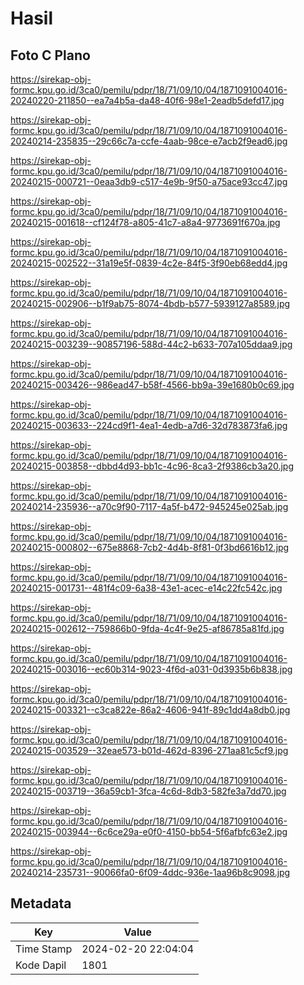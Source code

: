 # Hasil

## Foto C Plano

https://sirekap-obj-formc.kpu.go.id/3ca0/pemilu/pdpr/18/71/09/10/04/1871091004016-20240220-211850--ea7a4b5a-da48-40f6-98e1-2eadb5defd17.jpg

https://sirekap-obj-formc.kpu.go.id/3ca0/pemilu/pdpr/18/71/09/10/04/1871091004016-20240214-235835--29c66c7a-ccfe-4aab-98ce-e7acb2f9ead6.jpg

https://sirekap-obj-formc.kpu.go.id/3ca0/pemilu/pdpr/18/71/09/10/04/1871091004016-20240215-000721--0eaa3db9-c517-4e9b-9f50-a75ace93cc47.jpg

https://sirekap-obj-formc.kpu.go.id/3ca0/pemilu/pdpr/18/71/09/10/04/1871091004016-20240215-001618--cf124f78-a805-41c7-a8a4-9773691f670a.jpg

https://sirekap-obj-formc.kpu.go.id/3ca0/pemilu/pdpr/18/71/09/10/04/1871091004016-20240215-002522--31a19e5f-0839-4c2e-84f5-3f90eb68edd4.jpg

https://sirekap-obj-formc.kpu.go.id/3ca0/pemilu/pdpr/18/71/09/10/04/1871091004016-20240215-002906--b1f9ab75-8074-4bdb-b577-5939127a8589.jpg

https://sirekap-obj-formc.kpu.go.id/3ca0/pemilu/pdpr/18/71/09/10/04/1871091004016-20240215-003239--90857196-588d-44c2-b633-707a105ddaa9.jpg

https://sirekap-obj-formc.kpu.go.id/3ca0/pemilu/pdpr/18/71/09/10/04/1871091004016-20240215-003426--986ead47-b58f-4566-bb9a-39e1680b0c69.jpg

https://sirekap-obj-formc.kpu.go.id/3ca0/pemilu/pdpr/18/71/09/10/04/1871091004016-20240215-003633--224cd9f1-4ea1-4edb-a7d6-32d783873fa6.jpg

https://sirekap-obj-formc.kpu.go.id/3ca0/pemilu/pdpr/18/71/09/10/04/1871091004016-20240215-003858--dbbd4d93-bb1c-4c96-8ca3-2f9386cb3a20.jpg

https://sirekap-obj-formc.kpu.go.id/3ca0/pemilu/pdpr/18/71/09/10/04/1871091004016-20240214-235936--a70c9f90-7117-4a5f-b472-945245e025ab.jpg

https://sirekap-obj-formc.kpu.go.id/3ca0/pemilu/pdpr/18/71/09/10/04/1871091004016-20240215-000802--675e8868-7cb2-4d4b-8f81-0f3bd6616b12.jpg

https://sirekap-obj-formc.kpu.go.id/3ca0/pemilu/pdpr/18/71/09/10/04/1871091004016-20240215-001731--481f4c09-6a38-43e1-acec-e14c22fc542c.jpg

https://sirekap-obj-formc.kpu.go.id/3ca0/pemilu/pdpr/18/71/09/10/04/1871091004016-20240215-002612--759866b0-9fda-4c4f-9e25-af86785a81fd.jpg

https://sirekap-obj-formc.kpu.go.id/3ca0/pemilu/pdpr/18/71/09/10/04/1871091004016-20240215-003016--ec60b314-9023-4f6d-a031-0d3935b6b838.jpg

https://sirekap-obj-formc.kpu.go.id/3ca0/pemilu/pdpr/18/71/09/10/04/1871091004016-20240215-003321--c3ca822e-86a2-4606-941f-89c1dd4a8db0.jpg

https://sirekap-obj-formc.kpu.go.id/3ca0/pemilu/pdpr/18/71/09/10/04/1871091004016-20240215-003529--32eae573-b01d-462d-8396-271aa81c5cf9.jpg

https://sirekap-obj-formc.kpu.go.id/3ca0/pemilu/pdpr/18/71/09/10/04/1871091004016-20240215-003719--36a59cb1-3fca-4c6d-8db3-582fe3a7dd70.jpg

https://sirekap-obj-formc.kpu.go.id/3ca0/pemilu/pdpr/18/71/09/10/04/1871091004016-20240215-003944--6c6ce29a-e0f0-4150-bb54-5f6afbfc63e2.jpg

https://sirekap-obj-formc.kpu.go.id/3ca0/pemilu/pdpr/18/71/09/10/04/1871091004016-20240214-235731--90066fa0-6f09-4ddc-936e-1aa96b8c9098.jpg


## Metadata

| Key        | Value               |
| ---------- | ------------------- |
| Time Stamp | 2024-02-20 22:04:04 |
| Kode Dapil | 1801                |



